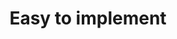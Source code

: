 ---
sitemap: false

image: "/media/landings/mfa-easy-to-implement/mfa-easy-to-implement.png"
imagePosition: "left"
budicon: 693
color: "#1CB38F"
title: "Easy to implement"
content: "You can have MFA implemented in minutes! Just flip a switch to enable the feature, select your provider (Google Authenticator or Duo), and customize it. You can even use any MFA provider or build your own, and integrate them through Auth0's extensibility."
---